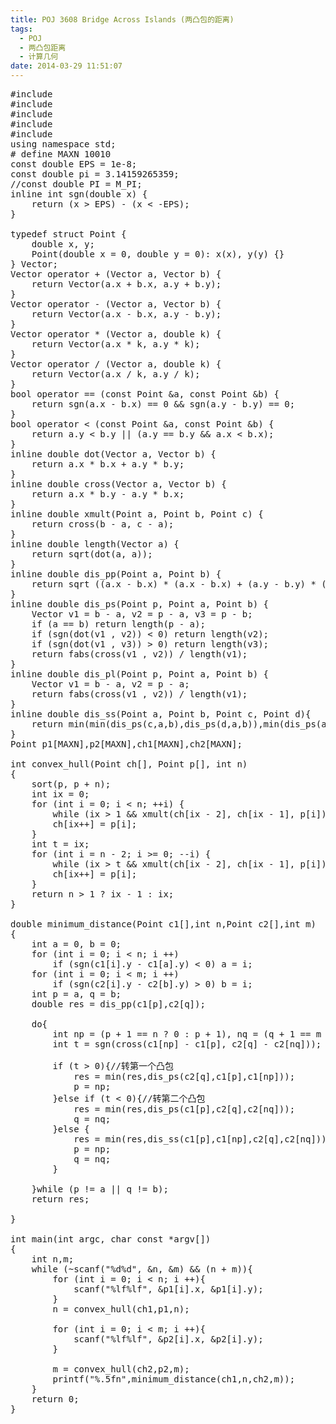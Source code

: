 ```yaml
---
title: POJ 3608 Bridge Across Islands (两凸包的距离)
tags:
  - POJ
  - 两凸包距离
  - 计算几何
date: 2014-03-29 11:51:07
---
```


<pre class="brush:cpp">
#include <iostream>
#include <cstring>
#include <cstdio>
#include <algorithm>
#include <cmath>
using namespace std;
# define MAXN 10010
const double EPS = 1e-8;
const double pi = 3.14159265359;
//const double PI = M_PI;
inline int sgn(double x) {
	return (x > EPS) - (x < -EPS);
}

typedef struct Point {
	double x, y;
	Point(double x = 0, double y = 0): x(x), y(y) {}
} Vector;
Vector operator + (Vector a, Vector b) {
	return Vector(a.x + b.x, a.y + b.y);
}
Vector operator - (Vector a, Vector b) {
	return Vector(a.x - b.x, a.y - b.y);
}
Vector operator * (Vector a, double k) {
	return Vector(a.x * k, a.y * k);
}
Vector operator / (Vector a, double k) {
	return Vector(a.x / k, a.y / k);
}
bool operator == (const Point &a, const Point &b) {
	return sgn(a.x - b.x) == 0 && sgn(a.y - b.y) == 0;
}
bool operator < (const Point &a, const Point &b) {
	return a.y < b.y || (a.y == b.y && a.x < b.x);
}
inline double dot(Vector a, Vector b) {
	return a.x * b.x + a.y * b.y;
}
inline double cross(Vector a, Vector b) {
	return a.x * b.y - a.y * b.x;
}
inline double xmult(Point a, Point b, Point c) {
	return cross(b - a, c - a);
}
inline double length(Vector a) {
	return sqrt(dot(a, a));
}
inline double dis_pp(Point a, Point b) {
	return sqrt ((a.x - b.x) * (a.x - b.x) + (a.y - b.y) * (a.y - b.y));
}
inline double dis_ps(Point p, Point a, Point b) {
	Vector v1 = b - a, v2 = p - a, v3 = p - b;	
	if (a == b) return length(p - a);
	if (sgn(dot(v1 , v2)) < 0) return length(v2);
	if (sgn(dot(v1 , v3)) > 0) return length(v3);
	return fabs(cross(v1 , v2)) / length(v1);
}
inline double dis_pl(Point p, Point a, Point b) {
	Vector v1 = b - a, v2 = p - a;
	return fabs(cross(v1 , v2)) / length(v1);
}
inline double dis_ss(Point a, Point b, Point c, Point d){
	return min(min(dis_ps(c,a,b),dis_ps(d,a,b)),min(dis_ps(a,c,d),dis_ps(b,c,d)));
}
Point p1[MAXN],p2[MAXN],ch1[MAXN],ch2[MAXN];

int convex_hull(Point ch[], Point p[], int n)
{
	sort(p, p + n);
	int ix = 0;
	for (int i = 0; i < n; ++i) {
		while (ix > 1 && xmult(ch[ix - 2], ch[ix - 1], p[i]) < 0) --ix;
		ch[ix++] = p[i];
	}	
	int t = ix;
	for (int i = n - 2; i >= 0; --i) {
		while (ix > t && xmult(ch[ix - 2], ch[ix - 1], p[i]) < 0) --ix;
		ch[ix++] = p[i];
	}
	return n > 1 ? ix - 1 : ix;
}

double minimum_distance(Point c1[],int n,Point c2[],int m)
{
	int a = 0, b = 0;
	for (int i = 0; i < n; i ++)
		if (sgn(c1[i].y - c1[a].y) < 0) a = i;
	for (int i = 0; i < m; i ++)
		if (sgn(c2[i].y - c2[b].y) > 0) b = i;
   	int p = a, q = b;
   	double res = dis_pp(c1[p],c2[q]);

   	do{
   		int np = (p + 1 == n ? 0 : p + 1), nq = (q + 1 == m ? 0 : q + 1);
   		int t = sgn(cross(c1[np] - c1[p], c2[q] - c2[nq]));

   		if (t > 0){//转第一个凸包
   			res = min(res,dis_ps(c2[q],c1[p],c1[np]));
   			p = np;
   		}else if (t < 0){//转第二个凸包
   			res = min(res,dis_ps(c1[p],c2[q],c2[nq]));
   			q = nq;
   		}else {
   			res = min(res,dis_ss(c1[p],c1[np],c2[q],c2[nq]));
   			p = np;
   			q = nq;
   		}

   	}while (p != a || q != b);
   	return res;

}

int main(int argc, char const *argv[])
{
	int n,m;
	while (~scanf("%d%d", &n, &m) && (n + m)){
		for (int i = 0; i < n; i ++){
			scanf("%lf%lf", &p1[i].x, &p1[i].y);
		}
		n = convex_hull(ch1,p1,n);

		for (int i = 0; i < m; i ++){
			scanf("%lf%lf", &p2[i].x, &p2[i].y);
		}

		m = convex_hull(ch2,p2,m);
		printf("%.5fn",minimum_distance(ch1,n,ch2,m));
	}
	return 0;
}</pre>

	 